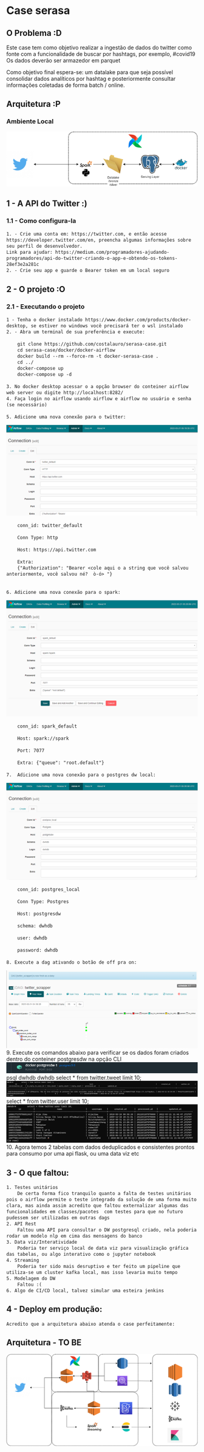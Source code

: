 # Case serasa

## O Problema :D
Este case tem como objetivo realizar a ingestão de dados do twitter como fonte
com a funcionalidade de buscar por hashtags, por exemplo, #covid19
Os dados deverão ser armazedor em parquet

Como objetivo final espera-se: um datalake para que seja possível consolidar dados analíticos por hashtag e posteriormente consultar informações coletadas de forma batch / online.

## Arquitetura :P

### Ambiente Local
![](docs/arquitetura-case-serasa-local.drawio.png)


## 1 - A API do Twitter :)

### 1.1 - Como configura-la
    1. - Crie uma conta em: https://twitter.com, e então acesse https://developer.twitter.com/en, preencha algumas informações sobre seu perfil de desenvolvedor. 
    Link para ajudar: https://medium.com/programadores-ajudando-programadores/api-do-twitter-criando-o-app-e-obtendo-os-tokens-28ef3e2a281c
    2. - Crie seu app e guarde o Bearer token em um local seguro

## 2 - O projeto :O

### 2.1 - Executando o projeto

    1 - Tenha o docker instalado https://www.docker.com/products/docker-desktop, se estiver no windows você precisará ter o wsl instalado
    2. - Abra um terminal de sua preferência e execute:
        
        git clone https://github.com/costalauro/serasa-case.git
        cd serasa-case/docker/docker-airflow
        docker build --rm --force-rm -t docker-serasa-case .
        cd ../
        docker-compose up
        docker-compose up -d
        
    3. No docker desktop acessar o a opção browser do conteiner airflow web server ou digite http://localhost:8282/
    4. Faça login no airflow usando airflow e airflow no usuário e senha (se necessário)
    
    5. Adicione uma nova conexão para o twitter:
![](docs/twitter_connection.png)

        conn_id: twitter_default

        Conn Type: http

        Host: https://api.twitter.com

        Extra: 
        {"Authorization": "Bearer <cole aqui o a string que você salvou anteriormente, você salvou né?  ò-ó> "}


    6. Adicione uma nova conexão para o spark:
![](docs/spark_connection.png)

        conn_id: spark_default

        Host: spark://spark

        Port: 7077

		Extra: {"queue": "root.default"}

    7.  Adicione uma nova conexão para o postgres dw local:
![](docs/jdbc-dw.png)

        conn_id: postgres_local

		Conn Type: Postgres

        Host: postgresdw

        schema: dwhdb

        user: dwhdb

        password: dwhdb
        
    8. Execute a dag ativando o botão de off pra on:
![](docs/dag-execucao.png)
    9.  Execute os comandos abaixo para verificar se os dados foram criados dentro do conteiner postgresdw na opção CLI
![](docs/postgrescli.png)
        psql dwhdb dwhdb
        select * from twitter.tweet limit 10;
![](docs/tweet.png)
        select * from twitter.user limit 10;
![](docs/user.png)
    10. Agora temos 2 tabelas com dados deduplicados e consistentes prontos para consumo por uma api flask, ou uma data viz etc

## 3 - O que faltou:

    1. Testes unitários
        De certa forma fico tranquilo quanto a falta de testes unitários pois o airflow permite o teste integrado da solução de uma forma muito clara, mas ainda assim acredito que faltou externalizar algumas das funcionalidades em classes/pacotes  com testes para que no futuro pudessem ser utilizadas em outras dags
    2. API Rest
        Faltou uma API para consultar o DW postgresql criado, nela poderia rodar um modelo nlp em cima das mensagens do banco
    3. Data viz/Interatividade
        Poderia ter serviço local de data viz para visualização gráfica das tabelas, ou algo interativo como o jupyter notebook
    4. Streaming
        Poderia ter sido mais desruptivo e ter feito um pipeline que utiliza-se um cluster kafka local, mas isso levaria muito tempo
    5. Modelagem do DW
        Faltou :(
    6. Algo de CI/CD local, talvez simular uma esteira jenkins

## 4 - Deploy em produção:
    Acredito que a arquitetura abaixo atenda o case perfeitamente:
## Arquitetura - TO BE
![](docs/arquitetura-case-serasa.drawio.png)